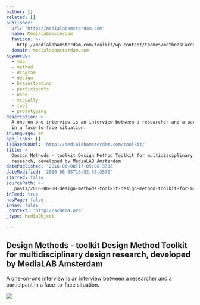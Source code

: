 ```yaml
---
author: []
related: []
publisher:
  url: 'http://medialabamsterdam.com'
  name: Medialabamsterdam
  favicon: >-
    http://medialabamsterdam.com/toolkit/wp-content/themes/methodsCardsTheme/favicon.png
  domain: medialabamsterdam.com
keywords:
  - map
  - method
  - diagram
  - design
  - brainstorming
  - participants
  - used
  - visually
  - tool
  - prototyping
description: >-
  A one-on-one interview is an interview between a researcher and a participant
  in a face-to-face situation.
inLanguage: en
app_links: []
isBasedOnUrl: 'http://medialabamsterdam.com/toolkit/'
title: >-
  Design Methods - toolkit Design Method Toolkit for multidisciplinary design
  research, developed by MediaLAB Amsterdam
datePublished: '2016-06-08T17:05:08.339Z'
dateModified: '2016-06-08T16:52:38.357Z'
starred: false
sourcePath: >-
  _posts/2016-06-08-design-methods-toolkit-design-method-toolkit-for-multidisc.md
inFeed: true
hasPage: false
inNav: false
_context: 'http://schema.org'
_type: MediaObject

---
```

<article style=""><h1>Design Methods - toolkit Design Method Toolkit for multidisciplinary design research, developed by MediaLAB Amsterdam</h1><p>A one-on-one interview is an interview between a researcher and a participant in a face-to-face situation.</p><img src="http://medialabamsterdam.com/toolkit/wp-content/themes/methodsCardsTheme/library/images/mobile-dots.png" /></article>